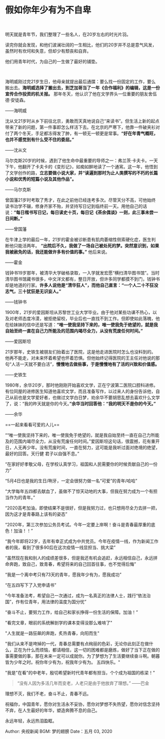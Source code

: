 # 假如你年少有为不自卑

<br>

明天就是青年节，我们整理了一些名人，在20岁左右的时光片羽。

读完你就会发现，和他们波澜壮阔的一生相比，他们的20岁并不总是意气风发，虽然时有坎坷和失意，但却少有颓丧和自弃。

他们用青年时代，为自己的一生做了最好的铺垫。

<br>

海明威刚过完21岁生日，他母亲就提出最后通牒：要么找一份固定的工作，要么搬出去。**海明威选择了搬出去，到芝加哥当了一年《合作福利》的编辑，这是一份宣传合作投资的机关报。** 那年冬天，他认识了他在文学界头一位重要的朋友舍伍德·安徒森。

——海明威

沈从文21岁时从乡下前往北京，勇敢而天真地说自己“来读书”。但生活上新的起点带来了新的问题，第一件事即怎么样活下去。在北京的严寒下，他靠一件破夹衫对付了两个冬天，手足都冻得发了肿，有一顿无一顿更是常事。**“好在年青气概旺，也并不感觉到有什么受不住的委屈。”**

——沈从文

马尔克斯20岁的时候，遇到了他生命中最重要的导师之一：弗兰茨·卡夫卡。一天下午，他翻开了卡夫卡的《变形记》，如痴如醉地读了一个通宵。这一年，他悟到了文学创作的路，**立志要做小说大家，并“读遍到那时为止人类撰写的不朽的长篇小说和优秀的短篇小说及其他作品”。**

——马尔克斯

曾国藩21岁时考取了秀才，在此之前他已经连考多次。尽管天分不高，可他始终读书治学不辍，修身齐家不殆，并坚持写日记到临终前一天。用他自己的话说：**“每日楷书写日记，每日读史十页，每日记《茶余偶谈》一则，此三事未尝一日间断。”**

——曾国藩

在牛津上学的最后一年，21岁的霍金被诊断患有肌肉萎缩性侧索硬化症，医生判断他只能活两年。 **“出院后不久，我做了一场自己被处死的梦。突然意识到，如果我被赦免的话，我还能做许多有价值的事。”** 他后来说。

——霍金

钱钟书19岁那年，被清华大学破格录取，一入学就发宏愿“横扫清华图书馆”。当时清华图书馆藏书很多，中文洋文都有，整日开放，但许多同学都摸不到门，钱钟书却是地道的行家。**许多人说他是“清华狂人”，而他自己直言：“一个人二十不狂没志气，三十犹狂是无识妄人。”**

——钱钟书

1900年，21岁的爱因斯坦从苏黎世工业大学毕业。由于他对某些功课不热心，以及对老师态度冷漠，被拒绝留校，毕业后也一直找不到工作。但即使如此落魄，他在给妹妹的信中还是写道：**“唯一使我坚持下来的，唯一使我免于绝望的，就是我自始至终一直在自己力所能及的范围内竭尽全力，从没有荒废任何时间。”**

——爱因斯坦

21岁那年，史铁生被朋友们抬着出了医院，这是他走进医院时怎么也没料到的。他再不能走，对未来怀着希望也怀着恐惧。但他始终记得医院的王主任对他说的那句“人活一天就不要白活”，**慢慢地去做些事，于是慢慢地有了活的兴致和价值感。**

——史铁生

1980年，余华20岁，那时他刚刚开始喜欢文学，正在宁波第二医院口腔科进修。有位同屋的进修医生知道他喜欢文学，而且准备写作，以过来人的身份告诉他，自己从前也是文学爱好者，也做过文学白日梦，劝余华不要胡思乱想去喜欢什么文学了，说：“我的昨天就是你的今天。**”余华当时回答他：“我的明天不是你的今天。”**

——余华

==一起来看看可爱的人儿==

““唯一使我坚持下来的，唯一使我免于绝望的，就是我自始至终一直在自己力所能及的范围内竭尽全力，从没有荒废任何时间。”爱因斯坦这句话，很震撼，花有重开日，人无再少年。没有荒废时间，一直在努力，这可能是我听过面对绝境的绝望，最好的回答。天行健 君子以自强不息。”

“在家好好孝敬父母，在学校认真学习，祖国和人民需要你的时候贡献自己的一份力”

“5月4日也是我的生日/咧牙，一定会很努力做一名“可爱”的青年/哈哈”

“大学每年五四都去献血了，虽做不了惊天动地的大事，但我在努力成为一个有担当作为的青年。”

“2020高考加油，即使结果不是很好，但是我努力过，也只想用尽全力去拼一把，因为这才是青春路上该有的姿态”

“2020年，第三次参加公务员考试。今年一定要上岸啊！奋斗是青春最厚重的底色！加油！！”

“我今年即将22岁，去年有幸正式成为中共党员。今年在疫情一线，作为新闻工作者的我，看到了很多90后在这次疫情一线显担当、挑大梁”

“虽然现在我和别人的成绩差很多，但是我还有机会追赶，永远相信自己，永远拼命奔跑，致自己，致青春，希望将来的自己回首往事，也不觉得后悔”

“我是一个离中考只有73天的青年，愿我年少有为，愿我成功”

“在五四写下了入党申请书”

“今年准备法考，希望自己一次通过，成为一名真正的法律人士，践行“依法治国”，作有位青年，用法律的温度为国分忧”

“奋斗不止，要努力工作，给自己和家长挣得一份生活的保障。加油！”

"看完文章，眼前的系统解剖学的课本变得没那么难啃了"

"人生就是一路狂飙的奔跑，炙热青春，向阳而生"

"我们从来不是垮掉的一代，青春总需要有点绚丽的色彩，无论你此刻正在做什么，正在为什么而烦恼，都请相信，这一切的困难都是磨炼，做好了当下正在做的事需要做的事，那在未来一定可以成就你。为了梦想为了生活要继续奋斗啊。朝暮皆为少年之时。祝你年少有为，祝我年少有为。 五四快乐。"

"我是"在看"的中老年，殷切希望新时代青年都有担当，个个成为祖国的栋梁！"


> “没有人因为多活几年而变老，人老只是由于他放弃了理想。” ——巴金

理想不灭，我们不老，奋斗不止，青春不远。

祝福你，中国青年，愿你对生活永不妥协，愿你对梦想不失热望，愿你对信念坚持不弃，在人生最好的年华，塑造奔腾不息的自己。

永远年轻，永远热泪盈眶。

Author: 央视新闻
BGM: 梦的翅膀
Date：五月 03, 2020